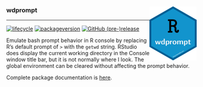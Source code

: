 
### wdprompt <img src="https://github.com/dgabbe/wdprompt/blob/master/images/wdprompt_hexagon.png?raw=true" align="right" width=125 />

-----

[![lifecycle](https://img.shields.io/badge/lifecycle-stable-green.svg)](https://www.tidyverse.org/lifecycle/#stable)
[![packageversion](https://img.shields.io/badge/Package%20version-2018.05.25-orange.svg?style=flat-square)](https://github.com/dgabbe/wdprompt/commits/master)
[![GitHub
(pre-)release](https://img.shields.io/github/release/dgabbe/wdprompt/all.svg)](https://github.com/dgabbe/wdprompt/releases/Current)
<!-- [![GitHub tag](https://img.shields.io/github/tag/dgabbe/wdprompt.svg)](https://github.com/dgabbe/wdprompt/tags) -->
<!-- travis badge --> <!-- code coverage badge -->

Emulate bash prompt behavior in R console by replacing R’s default
prompt of `>` with the `getwd` string. RStudio does display the current
working directory in the Console window title bar, but it is not
normally where I look. The global environment can be cleared without
affecting the prompt behavior.

Complete package documentation is
[here](https://blog.frame38.com/wdprompt/reference/wdprompt-package.html).
